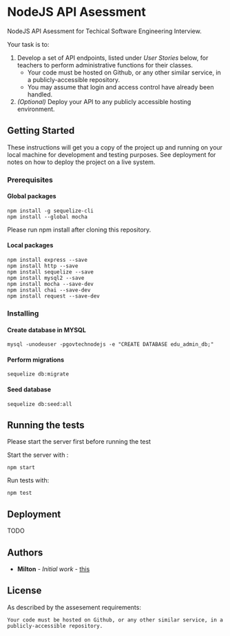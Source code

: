 # NodeJS API Asessment
NodeJS API Asessment for Techical Software Engineering Interview. 

Your task is to:
1. Develop a set of API endpoints, listed under *User Stories* below, for teachers to perform administrative functions for their classes.
    * Your code must be hosted on Github, or any other similar service, in a publicly-accessible repository.
    * You may assume that login and access control have already been handled.
2. *(Optional)* Deploy your API to any publicly accessible hosting environment.

## Getting Started

These instructions will get you a copy of the project up and running on your local machine for development and testing purposes. See deployment for notes on how to deploy the project on a live system.

### Prerequisites
#### Global packages
```
npm install -g sequelize-cli
npm install --global mocha
```

Please run npm install after cloning this repository.
#### Local packages
```
npm install express --save
npm install http --save
npm install sequelize --save
npm install mysql2 --save
npm install mocha --save-dev
npm install chai --save-dev
npm install request --save-dev
```

### Installing

#### Create database in MYSQL
```
mysql -unodeuser -pgovtechnodejs -e "CREATE DATABASE edu_admin_db;"
```

#### Perform migrations
```
sequelize db:migrate
```

#### Seed database
```
sequelize db:seed:all
```


## Running the tests
Please start the server first before running the test

Start the server with :
```
npm start
```

Run tests with:
```
npm test
```

## Deployment

TODO

## Authors

* **Milton** - *Initial work* - [this](https://github.com/yupm/NJSTechAssigment)

## License

As described by the assesement requirements:
```
Your code must be hosted on Github, or any other similar service, in a publicly-accessible repository.
```

